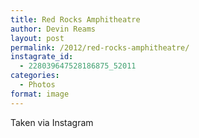 ```yaml
---
title: Red Rocks Amphitheatre
author: Devin Reams
layout: post
permalink: /2012/red-rocks-amphitheatre/
instagrate_id:
  - 228039647528186875_52011
categories:
  - Photos
format: image
---
```

<!-- This post is created by Instagrate to WordPress, a WordPress Plugin by polevaultweb.com - http://www.polevaultweb.com/plugins/instagrate-to-wordpress/ -->Taken via Instagram